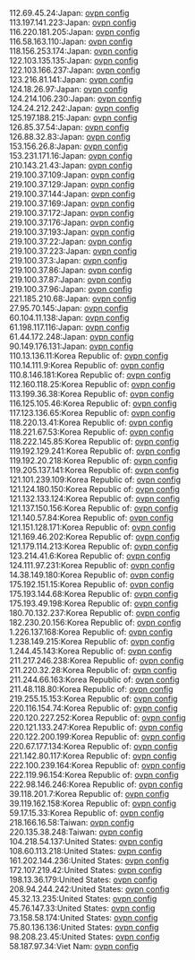 112.69.45.24:Japan: [ovpn config](vpn/112_69_45_24.ovpn)  
113.197.141.223:Japan: [ovpn config](vpn/113_197_141_223.ovpn)  
116.220.181.205:Japan: [ovpn config](vpn/116_220_181_205.ovpn)  
116.58.163.110:Japan: [ovpn config](vpn/116_58_163_110.ovpn)  
118.156.253.174:Japan: [ovpn config](vpn/118_156_253_174.ovpn)  
122.103.135.135:Japan: [ovpn config](vpn/122_103_135_135.ovpn)  
122.103.166.237:Japan: [ovpn config](vpn/122_103_166_237.ovpn)  
123.216.81.141:Japan: [ovpn config](vpn/123_216_81_141.ovpn)  
124.18.26.97:Japan: [ovpn config](vpn/124_18_26_97.ovpn)  
124.214.106.230:Japan: [ovpn config](vpn/124_214_106_230.ovpn)  
124.24.212.242:Japan: [ovpn config](vpn/124_24_212_242.ovpn)  
125.197.188.215:Japan: [ovpn config](vpn/125_197_188_215.ovpn)  
126.85.37.54:Japan: [ovpn config](vpn/126_85_37_54.ovpn)  
126.88.32.83:Japan: [ovpn config](vpn/126_88_32_83.ovpn)  
153.156.26.8:Japan: [ovpn config](vpn/153_156_26_8.ovpn)  
153.231.171.16:Japan: [ovpn config](vpn/153_231_171_16.ovpn)  
210.143.21.43:Japan: [ovpn config](vpn/210_143_21_43.ovpn)  
219.100.37.109:Japan: [ovpn config](vpn/219_100_37_109.ovpn)  
219.100.37.129:Japan: [ovpn config](vpn/219_100_37_129.ovpn)  
219.100.37.144:Japan: [ovpn config](vpn/219_100_37_144.ovpn)  
219.100.37.169:Japan: [ovpn config](vpn/219_100_37_169.ovpn)  
219.100.37.172:Japan: [ovpn config](vpn/219_100_37_172.ovpn)  
219.100.37.176:Japan: [ovpn config](vpn/219_100_37_176.ovpn)  
219.100.37.193:Japan: [ovpn config](vpn/219_100_37_193.ovpn)  
219.100.37.22:Japan: [ovpn config](vpn/219_100_37_22.ovpn)  
219.100.37.223:Japan: [ovpn config](vpn/219_100_37_223.ovpn)  
219.100.37.3:Japan: [ovpn config](vpn/219_100_37_3.ovpn)  
219.100.37.86:Japan: [ovpn config](vpn/219_100_37_86.ovpn)  
219.100.37.87:Japan: [ovpn config](vpn/219_100_37_87.ovpn)  
219.100.37.96:Japan: [ovpn config](vpn/219_100_37_96.ovpn)  
221.185.210.68:Japan: [ovpn config](vpn/221_185_210_68.ovpn)  
27.95.70.145:Japan: [ovpn config](vpn/27_95_70_145.ovpn)  
60.104.11.138:Japan: [ovpn config](vpn/60_104_11_138.ovpn)  
61.198.117.116:Japan: [ovpn config](vpn/61_198_117_116.ovpn)  
61.44.172.248:Japan: [ovpn config](vpn/61_44_172_248.ovpn)  
90.149.176.131:Japan: [ovpn config](vpn/90_149_176_131.ovpn)  
110.13.136.11:Korea Republic of: [ovpn config](vpn/110_13_136_11.ovpn)  
110.14.111.9:Korea Republic of: [ovpn config](vpn/110_14_111_9.ovpn)  
110.8.146.181:Korea Republic of: [ovpn config](vpn/110_8_146_181.ovpn)  
112.160.118.25:Korea Republic of: [ovpn config](vpn/112_160_118_25.ovpn)  
113.199.36.38:Korea Republic of: [ovpn config](vpn/113_199_36_38.ovpn)  
116.125.105.46:Korea Republic of: [ovpn config](vpn/116_125_105_46.ovpn)  
117.123.136.65:Korea Republic of: [ovpn config](vpn/117_123_136_65.ovpn)  
118.220.13.41:Korea Republic of: [ovpn config](vpn/118_220_13_41.ovpn)  
118.221.67.53:Korea Republic of: [ovpn config](vpn/118_221_67_53.ovpn)  
118.222.145.85:Korea Republic of: [ovpn config](vpn/118_222_145_85.ovpn)  
119.192.129.241:Korea Republic of: [ovpn config](vpn/119_192_129_241.ovpn)  
119.192.20.218:Korea Republic of: [ovpn config](vpn/119_192_20_218.ovpn)  
119.205.137.141:Korea Republic of: [ovpn config](vpn/119_205_137_141.ovpn)  
121.101.239.109:Korea Republic of: [ovpn config](vpn/121_101_239_109.ovpn)  
121.124.180.150:Korea Republic of: [ovpn config](vpn/121_124_180_150.ovpn)  
121.132.133.124:Korea Republic of: [ovpn config](vpn/121_132_133_124.ovpn)  
121.137.150.156:Korea Republic of: [ovpn config](vpn/121_137_150_156.ovpn)  
121.140.57.84:Korea Republic of: [ovpn config](vpn/121_140_57_84.ovpn)  
121.151.128.171:Korea Republic of: [ovpn config](vpn/121_151_128_171.ovpn)  
121.169.46.202:Korea Republic of: [ovpn config](vpn/121_169_46_202.ovpn)  
121.179.114.213:Korea Republic of: [ovpn config](vpn/121_179_114_213.ovpn)  
123.214.41.6:Korea Republic of: [ovpn config](vpn/123_214_41_6.ovpn)  
124.111.97.231:Korea Republic of: [ovpn config](vpn/124_111_97_231.ovpn)  
14.38.149.180:Korea Republic of: [ovpn config](vpn/14_38_149_180.ovpn)  
175.192.151.15:Korea Republic of: [ovpn config](vpn/175_192_151_15.ovpn)  
175.193.144.68:Korea Republic of: [ovpn config](vpn/175_193_144_68.ovpn)  
175.193.49.198:Korea Republic of: [ovpn config](vpn/175_193_49_198.ovpn)  
180.70.132.237:Korea Republic of: [ovpn config](vpn/180_70_132_237.ovpn)  
182.230.20.156:Korea Republic of: [ovpn config](vpn/182_230_20_156.ovpn)  
1.226.137.168:Korea Republic of: [ovpn config](vpn/1_226_137_168.ovpn)  
1.238.149.215:Korea Republic of: [ovpn config](vpn/1_238_149_215.ovpn)  
1.244.45.143:Korea Republic of: [ovpn config](vpn/1_244_45_143.ovpn)  
211.217.246.238:Korea Republic of: [ovpn config](vpn/211_217_246_238.ovpn)  
211.220.32.28:Korea Republic of: [ovpn config](vpn/211_220_32_28.ovpn)  
211.244.66.163:Korea Republic of: [ovpn config](vpn/211_244_66_163.ovpn)  
211.48.118.80:Korea Republic of: [ovpn config](vpn/211_48_118_80.ovpn)  
219.255.15.153:Korea Republic of: [ovpn config](vpn/219_255_15_153.ovpn)  
220.116.154.74:Korea Republic of: [ovpn config](vpn/220_116_154_74.ovpn)  
220.120.227.252:Korea Republic of: [ovpn config](vpn/220_120_227_252.ovpn)  
220.121.133.247:Korea Republic of: [ovpn config](vpn/220_121_133_247.ovpn)  
220.122.200.199:Korea Republic of: [ovpn config](vpn/220_122_200_199.ovpn)  
220.67.177.134:Korea Republic of: [ovpn config](vpn/220_67_177_134.ovpn)  
221.142.80.117:Korea Republic of: [ovpn config](vpn/221_142_80_117.ovpn)  
222.100.239.164:Korea Republic of: [ovpn config](vpn/222_100_239_164.ovpn)  
222.119.96.154:Korea Republic of: [ovpn config](vpn/222_119_96_154.ovpn)  
222.98.146.246:Korea Republic of: [ovpn config](vpn/222_98_146_246.ovpn)  
39.118.201.7:Korea Republic of: [ovpn config](vpn/39_118_201_7.ovpn)  
39.119.162.158:Korea Republic of: [ovpn config](vpn/39_119_162_158.ovpn)  
59.17.15.33:Korea Republic of: [ovpn config](vpn/59_17_15_33.ovpn)  
218.166.16.58:Taiwan: [ovpn config](vpn/218_166_16_58.ovpn)  
220.135.38.248:Taiwan: [ovpn config](vpn/220_135_38_248.ovpn)  
104.218.54.137:United States: [ovpn config](vpn/104_218_54_137.ovpn)  
108.60.113.218:United States: [ovpn config](vpn/108_60_113_218.ovpn)  
161.202.144.236:United States: [ovpn config](vpn/161_202_144_236.ovpn)  
172.107.219.42:United States: [ovpn config](vpn/172_107_219_42.ovpn)  
198.13.36.179:United States: [ovpn config](vpn/198_13_36_179.ovpn)  
208.94.244.242:United States: [ovpn config](vpn/208_94_244_242.ovpn)  
45.32.13.235:United States: [ovpn config](vpn/45_32_13_235.ovpn)  
45.76.147.33:United States: [ovpn config](vpn/45_76_147_33.ovpn)  
73.158.58.174:United States: [ovpn config](vpn/73_158_58_174.ovpn)  
75.80.136.136:United States: [ovpn config](vpn/75_80_136_136.ovpn)  
98.208.23.45:United States: [ovpn config](vpn/98_208_23_45.ovpn)  
58.187.97.34:Viet Nam: [ovpn config](vpn/58_187_97_34.ovpn)  
